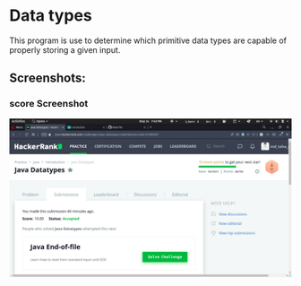 # Data types

 This program is use to determine which primitive data types are capable of properly storing a given input.

## Screenshots:

### score Screenshot
![](Data-types.png)

